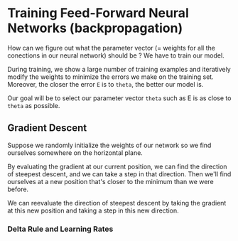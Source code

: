 # Training Feed-Forward Neural Networks (backpropagation)

How can we figure out what the parameter vector (= weights for all the conections in our neural network) should be ? We have to train our model.

During training, we show a large number of training examples and iteratively modify the weights to minimize the errors we make on the training set.
Moreover, the closer the error `E` is to `theta`, the better our model is.

Our goal will be to select our parameter vector `theta` such as E is as close to `theta` as possible.

## Gradient Descent

Suppose we randomly initialize the weights of our network so we find ourselves somewhere on the horizontal plane.

By evaluating the gradient at our current position, we can find the direction of steepest descent, and we can take a step in that direction. Then we'll find ourselves at a new position that's closer to the minimum than we were before.

We can reevaluate the direction of steepest descent by taking the gradient at this new position and taking a step in this new direction.

### Delta Rule and Learning Rates
